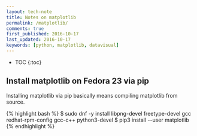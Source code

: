 ```yaml
---
layout: tech-note
title: Notes on matplotlib
permalink: /matplotlib/
comments: true
first_published: 2016-10-17
last_updated: 2016-10-17
keywords: [python, matplotlib, datavisual]
---
```


* TOC
{:toc}

## Install matplotlib on Fedora 23 via pip

Installing matplotlib via pip basically means compiling matplotlib from source.

{% highlight bash %}
$ sudo dnf -y install libpng-devel freetype-devel gcc redhat-rpm-config gcc-c++ python3-devel
$ pip3 install --user matplotlib
{% endhighlight %}

